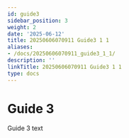 ```yaml
---
id: guide3
sidebar_position: 3
weight: 2
date: '2025-06-12'
title: 20250606070911 Guide3 1 1
aliases:
- /docs/20250606070911_guide3_1_1/
description: ''
linkTitle: 20250606070911 Guide3 1 1
type: docs
---
```


# Guide 3

Guide 3 text
